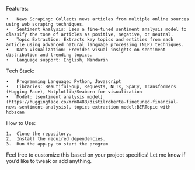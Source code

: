 Features:

	•	News Scraping: Collects news articles from multiple online sources using web scraping techniques.
	•	Sentiment Analysis: Uses a fine-tuned sentiment analysis model to classify the tone of articles as positive, negative, or neutral.
	•	Topic Extraction: Extracts key topics and entities from each article using advanced natural language processing (NLP) techniques.
	•	Data Visualization: Provides visual insights on sentiment distribution and trending topics.
	•	Language support: English, Mandarin

Tech Stack:

	•	Programming Language: Python, Javascript
	•	Libraries: BeautifulSoup, Requests, NLTK, SpaCy, Transformers (Hugging Face), Matplotlib/Seaborn for visualization
	•	Model: [sentiment analysis model](https://huggingface.co/mrm8488/distilroberta-finetuned-financial-news-sentiment-analysis), topics extraction model:BERTopic with hdbscan

How to Use:

	1.	Clone the repository.
	2.	Install the required dependencies.
	3.	Run the app.py to start the program

Feel free to customize this based on your project specifics! Let me know if you’d like to tweak or add anything.
